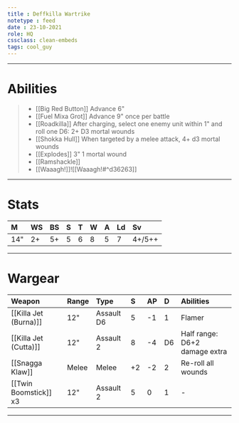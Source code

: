 ```yaml
---
title : Deffkilla Wartrike
notetype : feed
date : 23-10-2021
role: HQ
cssclass: clean-embeds
tags: cool_guy
---
```


---

# Abilities

> - [[Big Red Button]] Advance 6"
> - [[Fuel Mixa Grot]] Advance 9" once per battle
> - [[Roadkilla]] After charging, select one enemy unit within 1" and roll one D6: 2+ D3 mortal wounds
> - [[Shokka Hull]] When targeted by a melee attack, 4+ d3 mortal wounds
> - [[Explodes]] 3" 1 mortal wound
> - [[Ramshackle]] 
> - [[Waaagh!]]![[Waaagh!#^d36263]]

---

# Stats

| M   | WS  | BS  | S   | T   | W   | A   | Ld  | Sv     |
|:--- |:--- |:--- |:--- |:--- |:--- |:--- |:--- |:------ |
| 14" | 2+  | 5+  | 5   | 6   | 8   | 5   | 7   | 4+/5++ |

---

# Wargear

| Weapon                | Range | Type       | S   | AP  | D   | Abilities                     |
|:--------------------- |:----- |:---------- |:--- |:--- |:--- |:----------------------------- |
| [[Killa Jet (Burna)]] | 12"   | Assault D6 | 5   | -1  | 1   | Flamer                        |
| [[Killa Jet (Cutta)]] | 12"   | Assault 2  | 8   | -4  | D6  | Half range: D6+2 damage extra |
| [[Snagga Klaw]]       | Melee | Melee      | +2  | -2  | 2   | Re-roll all wounds            |
| [[Twin Boomstick]] x3 | 12"   | Assault 2  | 5   | 0   | 1   | -                             |

---